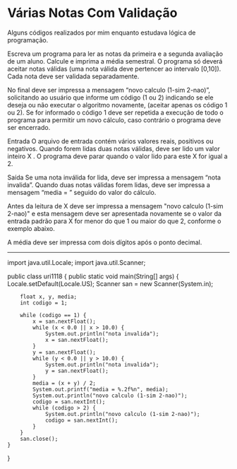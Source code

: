 # Várias Notas Com Validação
Alguns códigos realizados por mim enquanto estudava lógica de programação.

Escreva um programa para ler as notas da primeira e a segunda avaliação de um aluno. Calcule e imprima a média semestral. O programa só deverá aceitar notas válidas (uma nota válida deve pertencer ao intervalo [0,10]). Cada nota deve ser validada separadamente.

No final deve ser impressa a mensagem “novo calculo (1-sim 2-nao)”, solicitando ao usuário que informe um código (1 ou 2) indicando se ele deseja ou não executar o algoritmo novamente, (aceitar apenas os código 1 ou 2). Se for informado o código 1 deve ser repetida a execução de todo o programa para permitir um novo cálculo, caso contrário o programa deve ser encerrado.

Entrada
O arquivo de entrada contém vários valores reais, positivos ou negativos. Quando forem lidas duas notas válidas, deve ser lido um valor inteiro X . O programa deve parar quando o valor lido para este X for igual a 2.

Saída
Se uma nota inválida for lida, deve ser impressa a mensagem “nota invalida”. Quando duas notas válidas forem lidas, deve ser impressa a mensagem “media = ” seguido do valor do cálculo.

Antes da leitura de X deve ser impressa a mensagem "novo calculo (1-sim 2-nao)" e esta mensagem deve ser apresentada novamente se o valor da entrada padrão para X for menor do que 1 ou maior do que 2, conforme o exemplo abaixo.

A média deve ser impressa com dois dígitos após o ponto decimal.

______________________________________________________________________________________________________________________________________________________________________

import java.util.Locale;
import java.util.Scanner;

public class uri1118 {
	public static void main(String[] args) {
		Locale.setDefault(Locale.US);
		Scanner san = new Scanner(System.in);

		float x, y, media;
		int codigo = 1;
		
		while (codigo == 1) {
			x = san.nextFloat();
			while (x < 0.0 || x > 10.0) {
				System.out.println("nota invalida");
				x = san.nextFloat();
			}
			y = san.nextFloat();
			while (y < 0.0 || y > 10.0) {
				System.out.println("nota invalida");
				y = san.nextFloat();
			}
			media = (x + y) / 2;
			System.out.printf("media = %.2f%n", media);
			System.out.println("novo calculo (1-sim 2-nao)");
			codigo = san.nextInt();
			while (codigo > 2) {
				System.out.println("novo calculo (1-sim 2-nao)");
				codigo = san.nextInt();
			}
		}
		san.close();
	}
}
